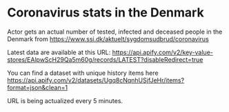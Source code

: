 # Coronavirus stats in the Denmark
Actor gets an actual number of tested, infected and deceased people in the Denmark from https://www.ssi.dk/aktuelt/sygdomsudbrud/coronavirus

Latest data are available at this URL: https://api.apify.com/v2/key-value-stores/EAlpwScH29Qa5m60g/records/LATEST?disableRedirect=true

You can find a dataset with unique history items here https://api.apify.com/v2/datasets/Ugq8cNqnhUSjfJeHr/items?format=json&clean=1

URL is being actualized every 5 minutes.
